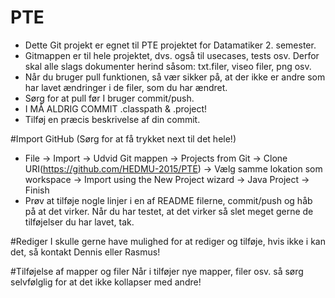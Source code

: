 # PTE
- Dette Git projekt er egnet til PTE projektet for Datamatiker 2. semester.
- Gitmappen er til hele projektet, dvs. også til usecases, tests osv. Derfor skal alle slags dokumenter herind såsom: txt.filer, viseo filer, png osv.
- Når du bruger pull funktionen, så vær sikker på, at der ikke er andre som har lavet ændringer i de filer, som du har ændret.
- Sørg for at pull før I bruger commit/push.
- I MÅ ALDRIG COMMIT .classpath & .project!
- Tilføj en præcis beskrivelse af din commit.

#Import GitHub (Sørg for at få trykket next til det hele!)
- File -> Import -> Udvid Git mappen -> Projects from Git -> Clone URI(https://github.com/HEDMU-2015/PTE)
-> Vælg samme lokation som workspace -> Import using the New Project wizard
-> Java Project -> Finish
- Prøv at tilføje nogle linjer i en af README filerne, commit/push og håb på at det virker. Når du har testet, at det virker så slet meget gerne de tilføjelser du har lavet, tak.


#Rediger
I skulle gerne have mulighed for at rediger og tilføje, hvis ikke i kan det, så kontakt Dennis eller Rasmus!

#Tilføjelse af mapper og filer
Når i tilføjer nye mapper, filer osv. så sørg selvfølglig for at det ikke kollapser med andre! 






